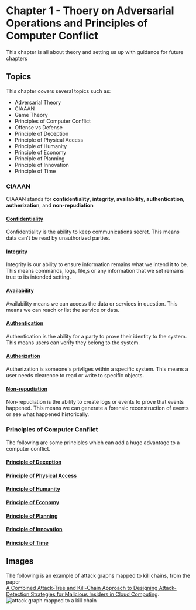 # Chapter 1 - Thoery on Adversarial Operations and Principles of Computer Conflict
This chapter is all about theory and setting us up with guidance for future chapters

## Topics

This chapter covers several topics such as:

- Adversarial Theory
- CIAAAN
- Game Theory
- Principles of Computer Conflict
- Offense vs Defense
- Principle of Deception
- Principle of Physical Access
- Principle of Humanity
- Principle of Economy
- Principle of Planning
- Principle of Innovation
- Principle of Time

### CIAAAN

CIAAAN stands for **confidentiality**, **integrity**, **availability**, **authentication**, **autherization**, and **non-repudiation**


#### <u>**Confidentiality**</u>

Confidentiality is the ability to keep communications secret. This means data can't be read by unauthorized parties.


#### <u>**Integrity**</u>

Integrity is our ability to ensure information remains what we intend it to be. This means commands, logs, file,s or any information that we set remains true to its intended setting.

#### <u>**Availability**</u>

Availability means we can access the data or services in question. This means we can reach or list the service or data.


#### <u>**Authentication**</u>

Authentication is the ability for a party to prove their identity to the system. This means users can verify they belong to the system.


#### <u>**Autherization**</u>

Autherization is someone's privliges within a specific system. This means a user needs clearence to read or write to specific objects.


#### <u>**Non-repudiation**</u>

Non-repudiation is the ability to create logs or events to prove that events happened. This means we can generate a forensic reconstruction of events or see what happened historically. 


### Principles of Computer Conflict

The following are some principles which can add a huge advantage to a computer conflict.


#### <u>**Principle of Deception**</u>


#### <u>**Principle of Physical Access**</u>


#### <u>**Principle of Humanity**</u>


#### <u>**Principle of Economy**</u>


#### <u>**Principle of Planning**</u>


#### <u>**Principle of Innovation**</u>


#### <u>**Principle of Time**</u>


## Images
The following is an example of attack graphs mapped to kill chains, from the paper <br />
[A Combined Attack-Tree and Kill-Chain Approach to Designing Attack-Detection Strategies for Malicious Insiders in Cloud Computing](https://www.c-mric.com/wp-content/uploads/2019/06/Adrian_CyberScience2019.pdf).
![attack graph mapped to a kill chain](https://raw.githubusercontent.com/ahhh/Cybersecurity-Tradecraft/main/Chapter1/Chap1.example.PNG)
